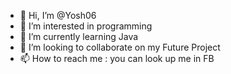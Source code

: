 - 👋 Hi, I’m @Yosh06
- 👀 I’m interested in programming
- 🌱 I’m currently learning Java
- 💞️ I’m looking to collaborate on my Future Project
- 📫 How to reach me : you can look up me in FB
<!---
Yosh06/Yosh06 is a ✨ special ✨ repository because its `README.md` (this file) appears on your GitHub profile.
You can click the Preview link to take a look at your changes.
--->
